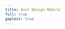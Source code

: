 ```yaml
---
title: Aunt Design Mobile
full: true
gapless: true
---
```


<code src="./components/home-page.tsx" inline="true"></code>
